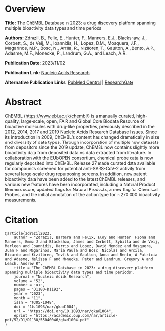 # Overview
**Title:**
The ChEMBL Database in 2023: a drug discovery platform spanning multiple bioactivity data types and time periods

**Authors:**
Zdrazil, B., Felix, E., Hunter, F., Manners, E.J., Blackshaw, J., Corbett, S., de Veij, M., Ioannidis, H., Lopez, D.M., Mosquera, J.F., Magarinos, M.P., Bosc, N., Arcila, R., Kizilören, T., Gaulton, A., Bento, A.P., Adasme, M.F., Monecke, P., Landrum, G.A., and Leach, A.R.

**Publication Date:**
2023/11/02

**Publication Link:**
[Nucleic Acids Research](https://academic.oup.com/nar/article/52/D1/D1180/7337608)

**Alternative Publication Links:**
[PubMed Central](https://www.ncbi.nlm.nih.gov/pmc/articles/PMC10767899) |
[ResearchGate](https://www.researchgate.net/publication/375456070_The_ChEMBL_Database_in_2023_a_drug_discovery_platform_spanning_multiple_bioactivity_data_types_and_time_periods)


# Abstract
ChEMBL (https://www.ebi.ac.uk/chembl/) is a manually curated, high-quality, large-scale, open, FAIR and Global Core Biodata Resource of bioactive molecules with drug-like properties, previously described in the 2012, 2014, 2017 and 2019 Nucleic Acids Research Database Issues.
Since its introduction in 2009, ChEMBL’s content has changed dramatically in size and diversity of data types.
Through incorporation of multiple new datasets from depositors since the 2019 update, ChEMBL now contains slightly more bioactivity data from deposited data vs data extracted from literature.
In collaboration with the EUbOPEN consortium, chemical probe data is now regularly deposited into ChEMBL.
Release 27 made curated data available for compounds screened for potential anti-SARS-CoV-2 activity from several large-scale drug repurposing screens.
In addition, new patent bioactivity data have been added to the latest ChEMBL releases, and various new features have been incorporated, including a Natural Product likeness score, updated flags for Natural Products, a new flag for Chemical Probes, and the initial annotation of the action type for ∼270 000 bioactivity measurements.


# Citation
```
@article{zdrazil2023,
    author = "Zdrazil, Barbara and Felix, Eloy and Hunter, Fiona and Manners, Emma J and Blackshaw, James and Corbett, Sybilla and de Veij, Marleen and Ioannidis, Harris and Lopez, David Mendez and Mosquera, Juan F and Magarinos, Maria Paula and Bosc, Nicolas and Arcila, Ricardo and Kizilören, Tevfik and Gaulton, Anna and Bento, A Patrícia and Adasme, Melissa F and Monecke, Peter and Landrum, Gregory A and Leach, Andrew R",
    title = "The ChEMBL Database in 2023: a drug discovery platform spanning multiple bioactivity data types and time periods",
    journal = "Nucleic Acids Research",
    volume = "52",
    number = "D1",
    pages = "D1180-D1192",
    year = "2023",
    month = "11",
    issn = "0305-1048",
    doi = "10.1093/nar/gkad1004",
    url = "https://doi.org/10.1093/nar/gkad1004",
    eprint = "https://academic.oup.com/nar/article-pdf/52/D1/D1180/55040046/gkad1004.pdf"
}
```
